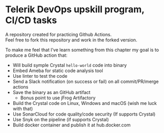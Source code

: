 # Telerik DevOps upskill program, CI/CD tasks 
A repository created for practicing Github Actions.  
Feel free to fork this repository and work in the forked version.

To make me feel that I've learn something from this chapter my goal is to produce a GitHub action that:
* Will build symple Crystal `hello-world` code into binary
* Embed Ameba for static code analysis tool
* Use linter to test the code
* Send a Slack notification (on success or fail) on all commit/PR/merge actions
* Save the binary as an GitHub artifact
  * Bonus point to use jFrog Artifactory
* Build the Crystal code on Linux, Windows and macOS (wish me luck with that)
* Use SonarCloud for code quality/code security (If supports Crystal)
* Use Snyk on the pipeline (if supports Crystal)
* Build docker container and publish it at hub.docker.com
